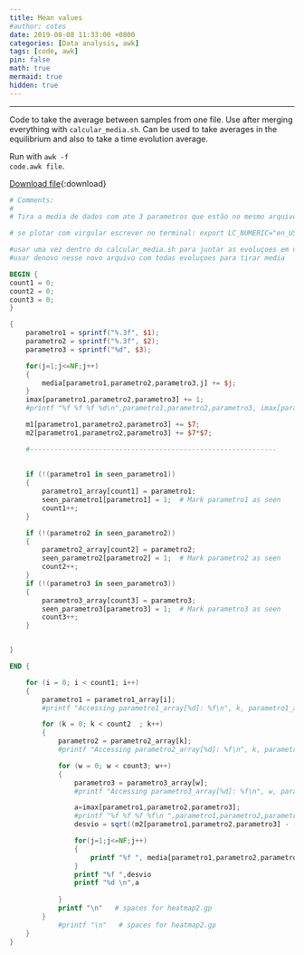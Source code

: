 ```yaml
---
title: Mean values
#author: cotes
date: 2019-08-08 11:33:00 +0800
categories: [Data analysis, awk]
tags: [code, awk]
pin: false
math: true
mermaid: true
hidden: true
---
```



<hr>

Code to take the average between samples from one file. Use after merging everything with <code class="language-plaintext highlighter-rouge">calcular_media.sh</code>. Can be used to take averages in the equilibrium and also to take a time evolution average.

Run with <code class="language-plaintext highlighter-rouge">awk -f code.awk file</code>.

[Download file](/files/scripts/data_analysis/media.awk){:download}

```awk
# Comments:
#
# Tira a media de dados com ate 3 parametros que estão no mesmo arquivo e os parametros iguais estao em sequencia

# se plotar com virgular escrever no terminal: export LC_NUMERIC="en_US.UTF-8"

#usar uma vez dentro do calcular_media.sh para juntar as evoluçoes em um mesmo arquivo
#usar denovo nesse novo arquivo com todas evoluçoes para tirar media

BEGIN {
count1 = 0;
count2 = 0;
count3 = 0;
}

{
	parametro1 = sprintf("%.3f", $1);
	parametro2 = sprintf("%.3f", $2);
	parametro3 = sprintf("%d", $3);

	for(j=1;j<=NF;j++)
	{
		media[parametro1,parametro2,parametro3,j] += $j; 
	}   		
	imax[parametro1,parametro2,parametro3] += 1;		
	#printf "%f %f %f %d\n",parametro1,parametro2,parametro3, imax[parametro1,parametro2,parametro3]

	m1[parametro1,parametro2,parametro3] += $7;
	m2[parametro1,parametro2,parametro3] += $7*$7; 	

	#-------------------------------------------------------------
	
	
    if (!(parametro1 in seen_parametro1)) 
	{
        parametro1_array[count1] = parametro1;
        seen_parametro1[parametro1] = 1;  # Mark parametro1 as seen
        count1++;
    }

	if (!(parametro2 in seen_parametro2)) 
	{
        parametro2_array[count2] = parametro2;
        seen_parametro2[parametro2] = 1;  # Mark parametro2 as seen
        count2++;
    }
	if (!(parametro3 in seen_parametro3)) 
	{
        parametro3_array[count3] = parametro3;
        seen_parametro3[parametro3] = 1;  # Mark parametro3 as seen
        count3++;
    }


}

END {

	for (i = 0; i < count1; i++)
	{  
		parametro1 = parametro1_array[i];
		#printf "Accessing parametro1_array[%d]: %f\n", k, parametro1_array[i];

		for (k = 0; k < count2	; k++)
		{
			parametro2 = parametro2_array[k];
			#printf "Accessing parametro2_array[%d]: %f\n", k, parametro2_array[k];

			for (w = 0; w < count3; w++)
			{ 
				parametro3 = parametro3_array[w];
				#printf "Accessing parametro3_array[%d]: %f\n", w, parametro3_array[w];

				a=imax[parametro1,parametro2,parametro3];
				#printf "%f %f %f %f\n ",parametro1,parametro2,parametro3,a
				desvio = sqrt((m2[parametro1,parametro2,parametro3] - (m1[parametro1,parametro2,parametro3]**2)/a)/a );

				for(j=1;j<=NF;j++)
				{
					printf "%f ", media[parametro1,parametro2,parametro3,j]/a
				}  
				printf "%f ",desvio
				printf "%d \n",a  
				  
			}
			printf "\n"   # spaces for heatmap2.gp
		}
			#printf "\n"   # spaces for heatmap2.gp
	}
}




```
